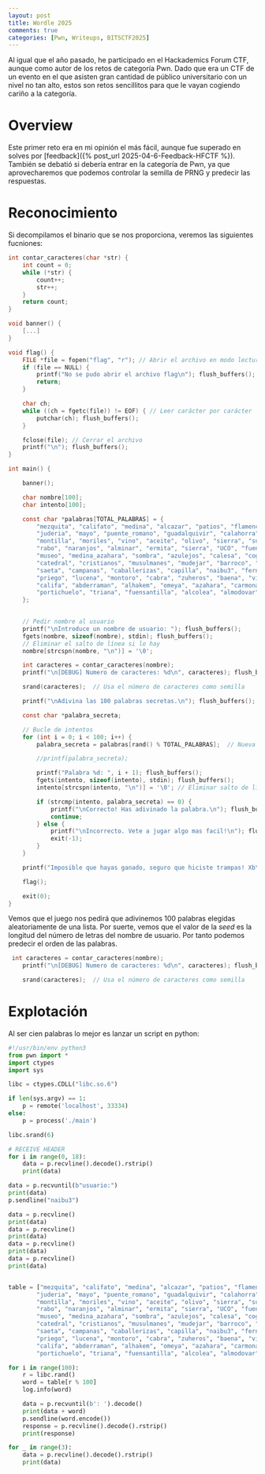 ```yaml
---
layout: post
title: Wordle 2025
comments: true
categories: [Pwn, Writeups, BITSCTF2025]
---
```


Al igual que el año pasado, he participado en el Hackademics Forum CTF, aunque como autor de los retos de categoría Pwn. Dado que era un CTF de un evento en el que asisten gran cantidad de público universitario con un nivel no tan alto, estos son retos sencillitos para que le vayan cogiendo cariño a la categoría.

# Overview

Este primer reto era en mi opinión el más fácil, aunque fue superado en solves por [feedback]({% post_url 2025-04-6-Feedback-HFCTF %}). También se debatió si debería entrar en la categoría de Pwn, ya que aprovecharemos que podemos controlar la semilla de PRNG y predecir las respuestas.

# Reconocimiento

Si decompilamos el binario que se nos proporciona, veremos las siguientes fucniones:

```c
int contar_caracteres(char *str) {
    int count = 0;
    while (*str) {
        count++;
        str++;
    }
    return count;
}

void banner() {
    [...]
}    

void flag() {
    FILE *file = fopen("flag", "r"); // Abrir el archivo en modo lectura
    if (file == NULL) {
        printf("No se pudo abrir el archivo flag\n"); flush_buffers();
        return;
    }

    char ch;
    while ((ch = fgetc(file)) != EOF) { // Leer carácter por carácter
        putchar(ch); flush_buffers();
    }

    fclose(file); // Cerrar el archivo
    printf("\n"); flush_buffers();
}

int main() {

    banner();

    char nombre[100];
    char intento[100];

    const char *palabras[TOTAL_PALABRAS] = {
        "mezquita", "califato", "medina", "alcazar", "patios", "flamenco", "guitarra", "feria", "romeria", "cruces",
        "juderia", "mayo", "puente_romano", "guadalquivir", "calahorra", "molinos", "calleja", "caballo", "flores", "gitana",
        "montilla", "moriles", "vino", "aceite", "olivo", "sierra", "subbetica", "hornazo", "salmorejo", "flamenquin",
        "rabo", "naranjos", "alminar", "ermita", "sierra", "UCO", "fuensanta", "cordobes", "cordobesa", "torero",
        "museo", "medina_azahara", "sombra", "azulejos", "calesa", "cogolludo", "arruzafa", "albolafia", "sotos", "san_basilio",
        "catedral", "cristianos", "musulmanes", "mudejar", "barroco", "renacimiento", "cofradia", "semana_santa", "paso", "costalero",
        "saeta", "campanas", "caballerizas", "capilla", "naibu3", "fernandinas", "rejas", "gruta", "baños_arabes", "pozoblanco",
        "priego", "lucena", "montoro", "cabra", "zuheros", "baena", "villafranca", "pedroches", "encina", "parque_natural",
        "califa", "abderraman", "alhakem", "omeya", "azahara", "carmona", "picon", "acebuchal", "madinat", "arruzafilla",
        "portichuelo", "triana", "fuensantilla", "alcolea", "almodovar", "flag", "Hackademics", "guadalbarbo", "Aula_Ciberseguridad_y_Redes", "torrox"
    };
    

    // Pedir nombre al usuario
    printf("\nIntroduce un nombre de usuario: "); flush_buffers();
    fgets(nombre, sizeof(nombre), stdin); flush_buffers();
    // Eliminar el salto de línea si lo hay
    nombre[strcspn(nombre, "\n")] = '\0';

    int caracteres = contar_caracteres(nombre);
    printf("\n[DEBUG] Numero de caracteres: %d\n", caracteres); flush_buffers();

    srand(caracteres);  // Usa el número de caracteres como semilla

    printf("\nAdivina las 100 palabras secretas.\n"); flush_buffers();

    const char *palabra_secreta;

    // Bucle de intentos
    for (int i = 0; i < 100; i++) {
        palabra_secreta = palabras[rand() % TOTAL_PALABRAS];  // Nueva palabra en cada intento

        //printf(palabra_secreta);

        printf("Palabra %d: ", i + 1); flush_buffers();
        fgets(intento, sizeof(intento), stdin); flush_buffers();
        intento[strcspn(intento, "\n")] = '\0'; // Eliminar salto de línea

        if (strcmp(intento, palabra_secreta) == 0) {
            printf("\nCorrecto! Has adivinado la palabra.\n"); flush_buffers();
            continue;
        } else {
            printf("\nIncorrecto. Vete a jugar algo mas facil!\n"); flush_buffers();
            exit(-1);
        }
    }

    printf("Imposible que hayas ganado, seguro que hiciste trampas! Xb\n"); flush_buffers();

    flag();

    exit(0);
}
```

Vemos que el juego nos pedirá que adivinemos 100 palabras elegidas aleatoriamente de una lista. Por suerte, vemos que el valor de la *seed* es la longitud del número de letras del nombre de usuario. Por tanto podemos predecir el orden de las palabras.

```c
 int caracteres = contar_caracteres(nombre);
    printf("\n[DEBUG] Numero de caracteres: %d\n", caracteres); flush_buffers();

    srand(caracteres);  // Usa el número de caracteres como semilla
```

# Explotación

Al ser cien palabras lo mejor es lanzar un script en python:

```python
#!/usr/bin/env python3
from pwn import *
import ctypes
import sys

libc = ctypes.CDLL("libc.so.6")

if len(sys.argv) == 1:
    p = remote('localhost', 33334)
else:
    p = process('./main')

libc.srand(6)

# RECEIVE HEADER
for i in range(0, 18):
    data = p.recvline().decode().rstrip()
    print(data)

data = p.recvuntil(b"usuario:")
print(data)
p.sendline("naibu3")

data = p.recvline()
print(data)
data = p.recvline()
print(data)
data = p.recvline()
print(data)
data = p.recvline()
print(data)


table = ["mezquita", "califato", "medina", "alcazar", "patios", "flamenco", "guitarra", "feria", "romeria", "cruces",
        "juderia", "mayo", "puente_romano", "guadalquivir", "calahorra", "molinos", "calleja", "caballo", "flores", "gitana",
        "montilla", "moriles", "vino", "aceite", "olivo", "sierra", "subbetica", "hornazo", "salmorejo", "flamenquin",
        "rabo", "naranjos", "alminar", "ermita", "sierra", "UCO", "fuensanta", "cordobes", "cordobesa", "torero",
        "museo", "medina_azahara", "sombra", "azulejos", "calesa", "cogolludo", "arruzafa", "albolafia", "sotos", "san_basilio",
        "catedral", "cristianos", "musulmanes", "mudejar", "barroco", "renacimiento", "cofradia", "semana_santa", "paso", "costalero",
        "saeta", "campanas", "caballerizas", "capilla", "naibu3", "fernandinas", "rejas", "gruta", "baños_arabes", "pozoblanco",
        "priego", "lucena", "montoro", "cabra", "zuheros", "baena", "villafranca", "pedroches", "encina", "parque_natural",
        "califa", "abderraman", "alhakem", "omeya", "azahara", "carmona", "picon", "acebuchal", "madinat", "arruzafilla",
        "portichuelo", "triana", "fuensantilla", "alcolea", "almodovar", "flag", "Hackademics", "guadalbarbo", "Aula_Ciberseguridad_y_Redes", "torrox"] # Words

for i in range(100):
    r = libc.rand()
    word = table[r % 100]
    log.info(word)

    data = p.recvuntil(b': ').decode()
    print(data + word)
    p.sendline(word.encode())
    response = p.recvline().decode().rstrip()
    print(response)

for _ in range(3):
    data = p.recvline().decode().rstrip()
    print(data)

```